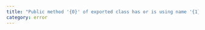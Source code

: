 ```yaml
---
title: "Public method '{0}' of exported class has or is using name '{1}' from private module '{2}'."
category: error
---
```

